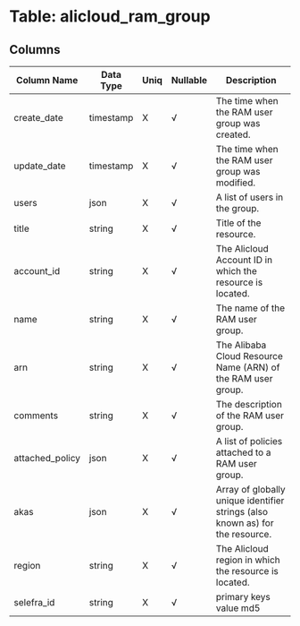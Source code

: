 # Table: alicloud_ram_group

## Columns 

|  Column Name   |  Data Type  | Uniq | Nullable | Description | 
|  ----  | ----  | ----  | ----  | ---- | 
| create_date | timestamp | X | √ | The time when the RAM user group was created. | 
| update_date | timestamp | X | √ | The time when the RAM user group was modified. | 
| users | json | X | √ | A list of users in the group. | 
| title | string | X | √ | Title of the resource. | 
| account_id | string | X | √ | The Alicloud Account ID in which the resource is located. | 
| name | string | X | √ | The name of the RAM user group. | 
| arn | string | X | √ | The Alibaba Cloud Resource Name (ARN) of the RAM user group. | 
| comments | string | X | √ | The description of the RAM user group. | 
| attached_policy | json | X | √ | A list of policies attached to a RAM user group. | 
| akas | json | X | √ | Array of globally unique identifier strings (also known as) for the resource. | 
| region | string | X | √ | The Alicloud region in which the resource is located. | 
| selefra_id | string | X | √ | primary keys value md5 | 


